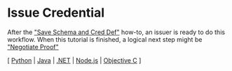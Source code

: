 # Issue Credential

After the ["Save Schema and Cred Def"](../save-schema-and-cred-def/README.md)
how-to, an issuer is ready to do this workflow. When this tutorial is finished,
a logical next step might be ["Negotiate Proof"](../negotiate-proof/README.md)

[ [Python](python/README.md) | [Java](java/README.md) | [.NET](dotnet/README.md) | [Node.js](node/README.md) | [Objective C](objectivec/README.md) ]
